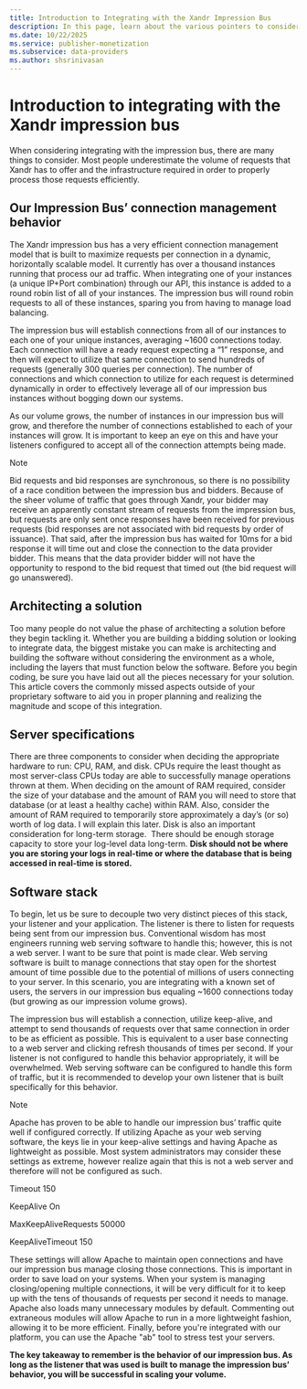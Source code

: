 ```yaml
---
title: Introduction to Integrating with the Xandr Impression Bus
description: In this page, learn about the various pointers to consider while integrating with the Xandr impression bus. 
ms.date: 10/22/2025
ms.service: publisher-monetization
ms.subservice: data-providers
ms.author: shsrinivasan
---
```


# Introduction to integrating with the Xandr impression bus

When considering integrating with the impression bus, there are many things to consider. Most people underestimate the volume of requests that Xandr has to offer and the infrastructure required in order to properly process those requests efficiently.

## Our Impression Bus’ connection management behavior

The Xandr impression bus has a very efficient connection management model that is built to maximize requests per connection in a dynamic, horizontally scalable model. It currently has over a thousand instances running that process our ad traffic. When integrating one of your instances (a unique IP+Port combination) through our API, this instance is added to a round robin list of all of your instances. The impression bus will round robin requests to all of these instances, sparing you from having to manage load balancing.

The impression bus will establish connections from all of our instances to each one of your unique instances, averaging ~1600 connections today. Each connection will have a ready request expecting a “1” response, and then will expect to utilize that same connection to send hundreds of requests (generally 300 queries per connection). The number of connections and which connection to utilize for each request is determined dynamically in order to effectively leverage all of our impression bus instances without bogging down our systems.

As our volume grows, the number of instances in our impression bus will grow, and therefore the number of connections established to each of your instances will grow. It is important to keep an eye on this and have your listeners configured to accept all of the connection attempts being made.

> [!NOTE]
> Bid requests and bid responses are synchronous, so there is no possibility of a race condition between the impression bus and bidders. Because of the sheer volume of traffic that goes through Xandr, your bidder may receive an apparently constant stream of requests from the impression bus, but requests are only sent once responses have been received for previous requests (bid responses are not associated with bid requests by order of issuance). That said, after the impression bus has waited for 10ms for a bid response it will time out and close the connection to the data provider bidder. This means that the data provider bidder will not have the opportunity to respond to the bid request that timed out (the bid request will go unanswered).

## Architecting a solution

Too many people do not value the phase of architecting a solution before they begin tackling it. Whether you are building a bidding solution or looking to integrate data, the biggest mistake you can make is architecting and building the software without considering the environment as a whole, including the layers that must function below the software. Before you begin coding, be sure you have laid out all the pieces necessary for your solution. This article covers the commonly missed aspects outside of your proprietary software to aid you in proper planning and realizing the magnitude and scope of this integration.

## Server specifications

There are three components to consider when deciding the appropriate hardware to run: CPU, RAM, and disk. CPUs require the least thought as most server-class CPUs today are able to successfully manage operations thrown at them. When deciding on the amount of RAM required, consider the size of your database and the amount of RAM you will need to store that database (or at least a healthy cache) within RAM. Also, consider the amount of RAM required to temporarily store approximately a day’s (or so) worth of log data. I will explain this later. Disk is also an important consideration for long-term storage.  There should be enough storage capacity to store your log-level data long-term. **Disk should not be where you are storing your logs in real-time or where the database that is being accessed in real-time is stored.**

## Software stack

To begin, let us be sure to decouple two very distinct pieces of this stack, your listener and your application. The listener is there to listen for requests being sent from our impression bus. Conventional wisdom has most engineers running web serving software to handle this; however, this is not a web server. I want to be sure that point is made clear. Web serving software is built to manage connections that stay open for the shortest amount of time possible due to the potential of millions of users connecting to your server. In this scenario, you are integrating with a known set of users, the servers in our impression bus equaling ~1600 connections today (but growing as our impression volume grows).

The impression bus will establish a connection, utilize keep-alive, and attempt to send thousands of requests over that same connection in order to be as efficient as possible. This is equivalent to a user base connecting to a web server and clicking refresh thousands of times per second. If your listener is not configured to handle this behavior appropriately, it will be overwhelmed. Web serving software can be configured to handle this form of traffic, but it is recommended to develop your own listener that is built specifically for this behavior.

> [!NOTE]
> Apache has proven to be able to handle our impression bus’ traffic quite well if configured correctly. If utilizing Apache as your web serving software, the keys lie in your keep-alive settings and having Apache as lightweight as possible. Most system administrators may consider these settings as extreme, however realize again that this is not a web server and therefore will not be configured as such.
>
> Timeout 150
>
> KeepAlive On
>
> MaxKeepAliveRequests 50000
>
> KeepAliveTimeout 150
>
> These settings will allow Apache to maintain open connections and have our impression bus manage closing those connections. This is important in order to save load on your systems. When your system is managing closing/opening multiple connections, it will be very difficult for it to keep up with the tens of thousands of requests per second it needs to manage. Apache also loads many unnecessary modules by default. Commenting out extraneous modules will allow Apache to run in a more lightweight fashion, allowing it to be more efficient. Finally, before you're integrated with our platform, you can use the Apache "ab" tool to stress test your servers.

**The key takeaway to remember is the behavior of our impression bus. As long as the listener that was used is built to manage the impression bus’ behavior, you will be successful in scaling your volume.**
